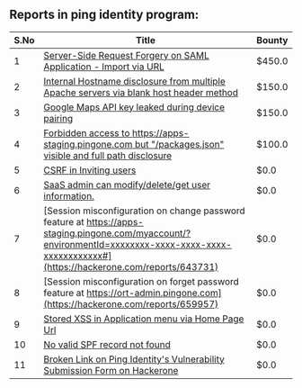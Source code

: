 ## Reports in ping identity program:
| S.No | Title | Bounty |
| ---- | ----- | ------ |
| 1 | [Server-Side Request Forgery on SAML Application - Import via URL](https://hackerone.com/reports/324005) | $450.0 |
| 2 | [Internal Hostname disclosure from multiple Apache servers via blank host header method](https://hackerone.com/reports/548094) | $150.0 |
| 3 | [Google Maps API key leaked during device pairing](https://hackerone.com/reports/724039) | $150.0 |
| 4 | [Forbidden access to https://apps-staging.pingone.com but "/packages.json" visible and full path disclosure](https://hackerone.com/reports/770711) | $100.0 |
| 5 | [CSRF in Inviting users](https://hackerone.com/reports/323975) | $0.0 |
| 6 | [SaaS admin can modify/delete/get user information.](https://hackerone.com/reports/324006) | $0.0 |
| 7 | [Session misconfiguration on change password feature at https://apps-staging.pingone.com/myaccount/?environmentId=xxxxxxxx-xxxx-xxxx-xxxx-xxxxxxxxxxxx#](https://hackerone.com/reports/643731) | $0.0 |
| 8 | [Session misconfiguration on forget password feature at https://ort-admin.pingone.com](https://hackerone.com/reports/659957) | $0.0 |
| 9 | [Stored XSS in Application menu via Home Page Url](https://hackerone.com/reports/797754) | $0.0 |
| 10 | [No valid SPF record not found](https://hackerone.com/reports/771028) | $0.0 |
| 11 | [Broken Link on  Ping Identity's Vulnerability Submission Form on Hackerone](https://hackerone.com/reports/1225299) | $0.0 |
